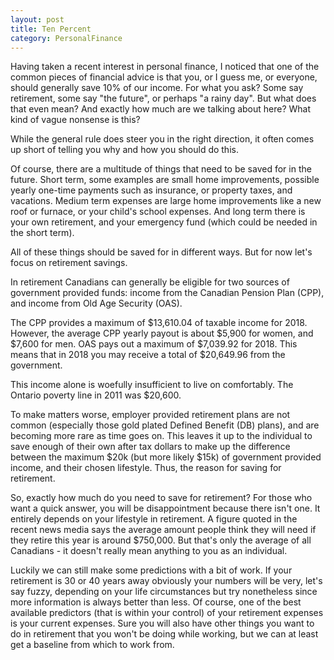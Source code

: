 ```yaml
---
layout: post
title: Ten Percent
category: PersonalFinance
---
```

Having taken a recent interest in personal finance, I noticed that one of the common pieces of financial advice is that you, or I guess me, or everyone, should generally save 10% of our income.  For what you ask?  Some say retirement, some say "the future", or perhaps "a rainy day".  But what does that even mean?  And exactly how much are we talking about here?  What kind of vague nonsense is this?

While the general rule does steer you in the right direction, it often comes up short of telling you why and how you should do this.

Of course, there are a multitude of things that need to be saved for in the future.  Short term, some examples are small home improvements, possible yearly one-time payments such as insurance, or property taxes, and vacations.  Medium term expenses are large home improvements like a new roof or furnace, or your child's school expenses.  And long term there is your own retirement, and your emergency fund (which could be needed in the short term).

All of these things should be saved for in different ways.  But for now let's focus on retirement savings.

In retirement Canadians can generally be eligible for two sources of government provided funds: income from the Canadian Pension Plan (CPP), and income from Old Age Security (OAS).

The CPP provides a maximum of $13,610.04 of taxable income for 2018.  However, the average CPP yearly payout is about $5,900 for women, and $7,600 for men.  OAS pays out a maximum of $7,039.92 for 2018.  This means that in 2018 you may receive a total of $20,649.96 from the government.

This income alone is woefully insufficient to live on comfortably.  The Ontario poverty line in 2011 was $20,600.

To make matters worse, employer provided retirement plans are not common (especially those gold plated Defined Benefit (DB) plans), and are becoming more rare as time goes on.  This leaves it up to the individual to save enough of their own after tax dollars to make up the difference between the maximum $20k (but more likely $15k) of government provided income, and their chosen lifestyle.  Thus, the reason for saving for retirement.

So, exactly how much do you need to save for retirement?  For those who want a quick answer, you will be disappointment because there isn't one.  It entirely depends on your lifestyle in retirement.  A figure quoted in the recent news media says the average amount people think they will need if they retire this year is around $750,000.  But that's only the average of all Canadians - it doesn't really mean anything to you as an individual.

Luckily we can still make some predictions with a bit of work.  If your retirement is 30 or 40 years away obviously your numbers will be very, let's say fuzzy, depending on your life circumstances but try nonetheless since more information is always better than less.  Of course, one of the best available predictors (that is within your control) of your retirement expenses is your current expenses.  Sure you will also have other things you want to do in retirement that you won't be doing while working, but we can at least get a baseline from which to work from.
